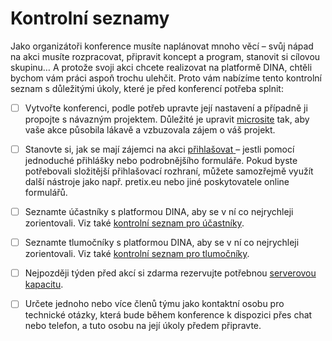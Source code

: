 # Kontrolní seznamy

Jako organizátoři konference musíte naplánovat mnoho věcí – svůj nápad na akci musíte rozpracovat, připravit koncept a program, stanovit si cílovou skupinu… A protože svoji akci chcete realizovat na platformě DINA, chtěli bychom vám práci aspoň trochu ulehčit. Proto vám nabízíme tento kontrolní seznam s důležitými úkoly, které je před konferencí potřeba splnit:

* [ ] Vytvořte konferenci, podle potřeb upravte její nastavení a případně ji propojte s návazným projektem. Důležité je upravit [microsite](../funktionalitaeten/start/microsite.md) tak, aby vaše akce působila lákavě a vzbuzovala zájem o váš projekt.
* [ ] Stanovte si, jak se mají zájemci na akci [přihlašovat](../funktionalitaeten/teilnehmendenmanagement/antragsformular.md)[ ](https://app.gitbook.com/@dina-international/s/dina-international/~/drafts/-MW-8def1Ofpg-2R2y0J/funktionalitaeten/teilnehmendenmanagement/antragsformular)– jestli pomocí jednoduché přihlášky nebo podrobnějšího formuláře. Pokud byste potřebovali složitější přihlašovací rozhraní, můžete samozřejmě využít další nástroje jako např. pretix.eu nebo jiné poskytovatele online formulářů.
* [ ] Seznamte účastníky s platformou DINA, aby se v ní co nejrychleji zorientovali. Viz také [kontrolní seznam pro účastníky](checkliste-teilnehmende.md).
* [ ] Seznamte tlumočníky s platformou DINA, aby se v ní co nejrychleji zorientovali. Viz také [kontrolní seznam pro tlumočníky](checkliste-dolmetschende.md).
* [ ] Nejpozději týden před akcí si zdarma rezervujte potřebnou [serverovou kapacitu](../funktionalitaeten/tagungsressourcen-buchen.md).
* [ ] Určete jednoho nebo více členů týmu jako kontaktní osobu pro technické otázky, která bude během konference k dispozici přes chat nebo telefon, a tuto osobu na její úkoly předem připravte.

